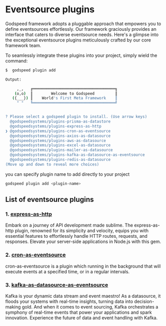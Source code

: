  # Eventsource plugins

Godspeed framework adopts a pluggable approach that empowers you to define eventsources effortlessly. Our framework graciously provides an interface that caters to diverse eventsource needs. Here's a glimpse into the exceptional eventsource plugins meticulously crafted by our core framework team.

To seamlessly integrate these plugins into your project, simply wield the command:

```bash
$  godspeed plugin add
```
  ```bash
Output:

       ,_,   ╔════════════════════════════════════╗
      (o,o)  ║        Welcome to Godspeed         ║
     ({___}) ║    World's First Meta Framework    ║
       " "   ╚════════════════════════════════════╝


? Please select a godspeed plugin to install. (Use arrow keys)
    @godspeedsystems/plugins-prisma-as-datastore 
    @godspeedsystems/plugins-express-as-http 
❯ @godspeedsystems/plugins-cron-as-eventsource 
    @godspeedsystems/plugins-axios-as-datasource 
    @godspeedsystems/plugins-aws-as-datasource 
    @godspeedsystems/plugins-excel-as-datasource 
    @godspeedsystems/plugins-mailer-as-datasource 
    @godspeedsystems/plugins-kafka-as-datasource-as-eventsource 
    @godspeedsystems/plugins-redis-as-datasource 
(Move up and down to reveal more choices)
```

you can specify plugin name to add directly to your project

```sh
godspeed plugin add <plugin-name>
```

## List of eventsource plugins

### 1. [express-as-http](https://www.npmjs.com/package/@godspeedsystems/plugins-express-as-http)

Embark on a journey of API development made sublime. The express-as-http plugin, renowned for its simplicity and velocity, equips you with essential features to effortlessly handle HTTP routes, requests, and responses. Elevate your server-side applications in Node.js with this gem.

### 2. [cron-as-eventsource](https://www.npmjs.com/package/@godspeedsystems/plugins-cron-as-eventsource)

cron-as-eventsource is a plugin which running in the background that will execute events at a specified time, or in a regular intervals.


### 3. [kafka-as-datasource-as-eventsource](https://www.npmjs.com/package/@godspeedsystems/plugins-kafka-as-datasource-as-eventsource)

Kafka is your dynamic data stream and event maestro! As a datasource, it floods your systems with real-time insights, turning data into decision-making gold. And when it comes to event sourcing, Kafka orchestrates a symphony of real-time events that power your applications and spark innovation. Experience the future of data and event handling with Kafka. 

